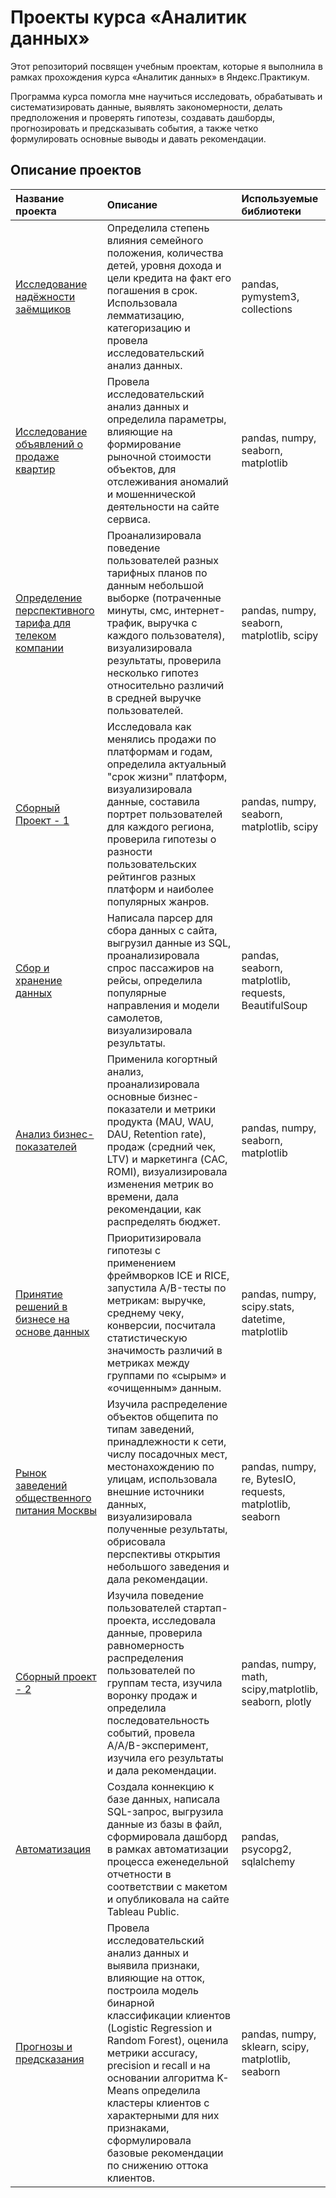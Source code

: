# Проекты курса «Аналитик данных»
Этот репозиторий посвящен учебным проектам, которые я выполнила в рамках прохождения курса «Аналитик данных» в Яндекс.Практикум.

Программа курса помогла мне научиться исследовать, обрабатывать и систематизировать данные, выявлять закономерности, делать предположения и проверять гипотезы, создавать дашборды, прогнозировать и предсказывать события, а также четко формулировать основные выводы и давать рекомендации.

## Описание проектов
| Название проекта | Описание | Используемые библиотеки | 
| :---------------------- | :---------------------- | :---------------------- |
| [Исследование надёжности заёмщиков](https://github.com/alekseeva-julie/Yandex/tree/main/01.%20%D0%98%D1%81%D1%81%D0%BB%D0%B5%D0%B4%D0%BE%D0%B2%D0%B0%D0%BD%D0%B8%D0%B5%20%D0%BD%D0%B0%D0%B4%D1%91%D0%B6%D0%BD%D0%BE%D1%81%D1%82%D0%B8%20%D0%B7%D0%B0%D1%91%D0%BC%D1%89%D0%B8%D0%BA%D0%BE%D0%B2) | Определила степень влияния семейного положения, количества детей, уровня дохода и цели кредита на факт его погашения в срок. Использовала лемматизацию, категоризацию и провела исследовательский анализ данных. | pandas, pymystem3, collections |
| [Исследование объявлений о продаже квартир](https://github.com/alekseeva-julie/Yandex/tree/main/02.%20%D0%98%D1%81%D1%81%D0%BB%D0%B5%D0%B4%D0%BE%D0%B2%D0%B0%D0%BD%D0%B8%D0%B5%20%D0%BE%D0%B1%D1%8A%D1%8F%D0%B2%D0%BB%D0%B5%D0%BD%D0%B8%D0%B9%20%D0%BE%20%D0%BF%D1%80%D0%BE%D0%B4%D0%B0%D0%B6%D0%B5%20%D0%BA%D0%B2%D0%B0%D1%80%D1%82%D0%B8%D1%80) | Провела исследовательский анализ данных и определила параметры, влияющие на формирование рыночной стоимости объектов, для отслеживания аномалий и мошеннической деятельности на сайте сервиса. | pandas, numpy, seaborn, matplotlib |
| [Определение перспективного тарифа для телеком компании](https://github.com/alekseeva-julie/Yandex/tree/main/03.%20%D0%9E%D0%BF%D1%80%D0%B5%D0%B4%D0%B5%D0%BB%D0%B5%D0%BD%D0%B8%D0%B5%20%D0%BF%D0%B5%D1%80%D1%81%D0%BF%D0%B5%D0%BA%D1%82%D0%B8%D0%B2%D0%BD%D0%BE%D0%B3%D0%BE%20%D1%82%D0%B0%D1%80%D0%B8%D1%84%D0%B0%20%D0%B4%D0%BB%D1%8F%20%D1%82%D0%B5%D0%BB%D0%B5%D0%BA%D0%BE%D0%BC%20%D0%BA%D0%BE%D0%BC%D0%BF%D0%B0%D0%BD%D0%B8%D0%B8) | Проанализировала поведение пользователей разных тарифных планов по данным небольшой выборке (потраченные минуты, смс, интернет-трафик, выручка с каждого пользователя), визуализировала результаты, проверила несколько гипотез относительно различий в средней выручке пользователей. | pandas, numpy, seaborn, matplotlib, scipy |
| [Сборный Проект - 1](https://github.com/alekseeva-julie/Yandex/tree/main/04.%20%D0%A1%D0%B1%D0%BE%D1%80%D0%BD%D1%8B%D0%B9%20%D0%9F%D1%80%D0%BE%D0%B5%D0%BA%D1%82%20-%201) | Исследовала как менялись продажи по платформам и годам, определила актуальный "срок жизни" платформ, визуализировала данные, составила портрет пользователей для каждого региона, проверила гипотезы о разности пользовательских рейтингов разных платформ и наиболее популярных жанров. | pandas, numpy, seaborn, matplotlib, scipy |
| [Сбор и хранение данных](https://github.com/alekseeva-julie/Yandex/tree/main/05.%20%D0%A1%D0%B1%D0%BE%D1%80%20%D0%B8%20%D1%85%D1%80%D0%B0%D0%BD%D0%B5%D0%BD%D0%B8%D0%B5%20%D0%B4%D0%B0%D0%BD%D0%BD%D1%8B%D1%85) | Написала парсер для сбора данных с сайта, выгрузил данные из SQL, проанализировала спрос пассажиров на рейсы, определила популярные направления и модели самолетов, визуализировала результаты. | pandas, seaborn, matplotlib, requests, BeautifulSoup |
| [Анализ бизнес-показателей](https://github.com/alekseeva-julie/Yandex/tree/main/06.%20%D0%90%D0%BD%D0%B0%D0%BB%D0%B8%D0%B7%20%D0%B1%D0%B8%D0%B7%D0%BD%D0%B5%D1%81-%D0%BF%D0%BE%D0%BA%D0%B0%D0%B7%D0%B0%D1%82%D0%B5%D0%BB%D0%B5%D0%B9) | Применила когортный анализ, проанализировала основные бизнес-показатели и метрики продукта (MAU, WAU, DAU, Retention rate), продаж (средний чек, LTV) и маркетинга (CAC, ROMI), визуализировала изменения метрик во времени, дала рекомендации, как распределять бюджет.| pandas, numpy, seaborn, matplotlib |
| [Принятие решений в бизнесе на основе данных](E-https://github.com/alekseeva-julie/Yandex/tree/main/07.%20%D0%9F%D1%80%D0%B8%D0%BD%D1%8F%D1%82%D0%B8%D0%B5%20%D1%80%D0%B5%D1%88%D0%B5%D0%BD%D0%B8%D0%B9%20%D0%B2%20%D0%B1%D0%B8%D0%B7%D0%BD%D0%B5%D1%81%D0%B5%20%D0%BD%D0%B0%20%D0%BE%D1%81%D0%BD%D0%BE%D0%B2%D0%B5%20%D0%B4%D0%B0%D0%BD%D0%BD%D1%8B%D1%85) | Приоритизировала гипотезы с применением фреймворков ICE и RICE, запустила A/B-тесты по метрикам: выручке, среднему чеку, конверсии, посчитала статистическую значимость различий в метриках между группами по «сырым» и «очищенным» данным. | pandas, numpy, scipy.stats, datetime, matplotlib |
| [Рынок заведений общественного питания Москвы](https://github.com/alekseeva-julie/Yandex/tree/main/08.%20%D0%A0%D1%8B%D0%BD%D0%BE%D0%BA%20%D0%B7%D0%B0%D0%B2%D0%B5%D0%B4%D0%B5%D0%BD%D0%B8%D0%B9%20%D0%BE%D0%B1%D1%89%D0%B5%D1%81%D1%82%D0%B2%D0%B5%D0%BD%D0%BD%D0%BE%D0%B3%D0%BE%20%D0%BF%D0%B8%D1%82%D0%B0%D0%BD%D0%B8%D1%8F%20%D0%9C%D0%BE%D1%81%D0%BA%D0%B2%D1%8B) | Изучила распределение объектов общепита по типам заведений, принадлежности к сети, числу посадочных мест, местонахождению по улицам, использовала внешние источники данных, визуализировала полученные результаты, обрисовала перспективы открытия небольшого заведения и дала рекомендации. | pandas, numpy, re, BytesIO, requests, matplotlib, seaborn |
| [Сборный проект - 2](https://github.com/alekseeva-julie/Yandex/tree/main/09.%20%D0%A1%D0%B1%D0%BE%D1%80%D0%BD%D1%8B%D0%B9%20%D0%BF%D1%80%D0%BE%D0%B5%D0%BA%D1%82%20-%202) | Изучила поведение пользователей стартап-проекта, исследовала данные, проверила равномерность распределения пользователей по группам теста, изучила воронку продаж и определила последовательность событий, провела A/A/B-эксперимент, изучила его результаты и дала рекомендации. | pandas, numpy, math, scipy,matplotlib, seaborn, plotly |
| [Автоматизация](https://github.com/alekseeva-julie/Yandex/tree/main/10.%20%D0%90%D0%B2%D1%82%D0%BE%D0%BC%D0%B0%D1%82%D0%B8%D0%B7%D0%B0%D1%86%D0%B8%D1%8F) | Создала коннекцию к базе данных, написала SQL-запрос, выгрузила данные из базы в файл, сформировала дашборд в рамках автоматизации процесса еженедельной отчетности в соответствии с макетом и опубликовала на сайте Tableau Public. | pandas, psycopg2, sqlalchemy |
| [Прогнозы и предсказания](https://github.com/alekseeva-julie/Yandex/tree/main/11.%20%D0%9F%D1%80%D0%BE%D0%B3%D0%BD%D0%BE%D0%B7%D1%8B%20%D0%B8%20%D0%BF%D1%80%D0%B5%D0%B4%D1%81%D0%BA%D0%B0%D0%B7%D0%B0%D0%BD%D0%B8%D1%8F) | Провела исследовательский анализ данных и выявила признаки, влияющие на отток, построила модель бинарной классификации клиентов (Logistic Regression и Random Forest), оценила метрики accuracy, precision и recall и на основании алгоритма K-Means определила кластеры клиентов с характерными для них признаками, сформулировала базовые рекомендации по снижению оттока клиентов. | pandas, numpy, sklearn, scipy, matplotlib, seaborn |